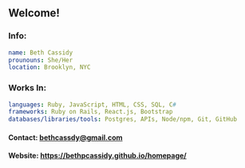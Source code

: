 ## Welcome!

### Info:
```yaml
name: Beth Cassidy
prounouns: She/Her
location: Brooklyn, NYC

```
### Works In:
```yaml
languages: Ruby, JavaScript, HTML, CSS, SQL, C#
frameworks: Ruby on Rails, React.js, Bootstrap
databases/libraries/tools: Postgres, APIs, Node/npm, Git, GitHub
```

#### Contact: bethcassdy@gmail.com
#### Website: https://bethpcassidy.github.io/homepage/




